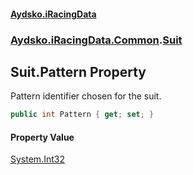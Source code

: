 #### [Aydsko.iRacingData](index.md 'index')
### [Aydsko.iRacingData.Common](index.md#Aydsko.iRacingData.Common 'Aydsko.iRacingData.Common').[Suit](Suit.md 'Aydsko.iRacingData.Common.Suit')

## Suit.Pattern Property

Pattern identifier chosen for the suit.

```csharp
public int Pattern { get; set; }
```

#### Property Value
[System.Int32](https://docs.microsoft.com/en-us/dotnet/api/System.Int32 'System.Int32')